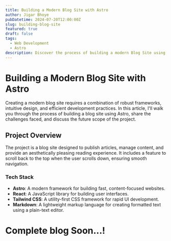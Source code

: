 ```yaml
---
title: Building a Modern Blog Site with Astro
author: Jigar Bhoye
pubDatetime: 2024-07-20T12:00:00Z
slug: building-blog-site
featured: true
draft: false
tags:
  - Web Development
  - Astro
description: Discover the process of building a modern Blog Site using Astro, including the challenges faced and future improvements planned.
---
```


# Building a Modern Blog Site with Astro

Creating a modern blog site requires a combination of robust frameworks, intuitive design, and efficient development practices. In this article, I'll walk you through the process of building a blog site using Astro, share the challenges faced, and discuss the future scope of the project.

## Project Overview

The project is a blog site designed to publish articles, manage content, and provide an aesthetically pleasing reading experience. It includes a feature to scroll back to the top when the user scrolls down, ensuring smooth navigation.

### Tech Stack

- **Astro**: A modern framework for building fast, content-focused websites.
- **React**: A JavaScript library for building user interfaces.
- **Tailwind CSS**: A utility-first CSS framework for rapid UI development.
- **Markdown**: A lightweight markup language for creating formatted text using a plain-text editor.




# Complete blog Soon...! 
